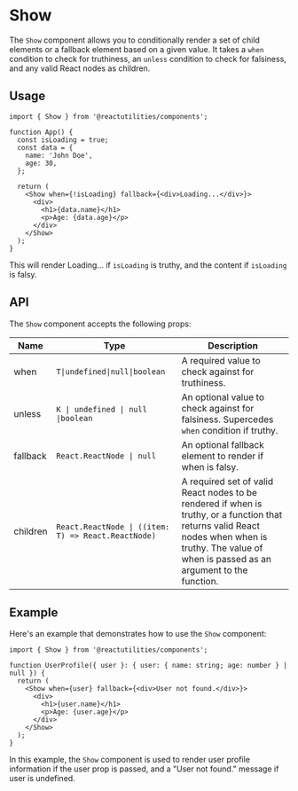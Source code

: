 # Show

The `Show` component allows you to conditionally render a set of child elements or a fallback element based on a given value. It takes a `when` condition to check for truthiness, an `unless` condition to check for falsiness, and any valid React nodes as children.

## Usage

```tsx
import { Show } from '@reactutilities/components';

function App() {
  const isLoading = true;
  const data = {
    name: 'John Doe',
    age: 30,
  };

  return (
    <Show when={!isLoading} fallback={<div>Loading...</div>}>
      <div>
        <h1>{data.name}</h1>
        <p>Age: {data.age}</p>
      </div>
    </Show>
  );
}
```

This will render Loading... if `isLoading` is truthy, and the content if `isLoading` is falsy.

## API

The `Show` component accepts the following props:

|Name|Type|Description|
|---|---|---|
|when|`T\|undefined\|null\|boolean`|A required value to check against for truthiness.|
|unless|`K \| undefined \| null \|boolean`|An optional value to check against for falsiness. Supercedes `when` condition if truthy.|
|fallback|`React.ReactNode \| null`| An optional fallback element to render if when is falsy.|
|children|`React.ReactNode \| ((item: T) => React.ReactNode)`|A required set of valid React nodes to be rendered if when is truthy, or a function that returns valid React nodes when when is truthy. The value of when is passed as an argument to the function.|

## Example

Here's an example that demonstrates how to use the `Show` component:

```tsx
import { Show } from '@reactutilities/components';

function UserProfile({ user }: { user: { name: string; age: number } | null }) {
  return (
    <Show when={user} fallback={<div>User not found.</div>}>
      <div>
        <h1>{user.name}</h1>
        <p>Age: {user.age}</p>
      </div>
    </Show>
  );
}
```

In this example, the `Show` component is used to render user profile information if the user prop is passed, and a "User not found." message if user is undefined.
